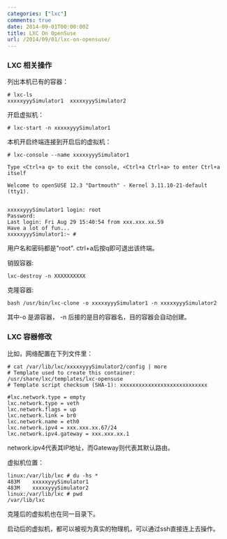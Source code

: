 ```yaml
---
categories: ["lxc"]
comments: true
date: 2014-09-01T00:00:00Z
title: LXC On OpenSuse
url: /2014/09/01/lxc-on-opensuse/
---
```


### LXC 相关操作
列出本机已有的容器：    

```
# lxc-ls
xxxxxyyySimulator1  xxxxxyyySimulator2

```
开启虚拟机：     

```
# lxc-start -n xxxxxyyySimulator1

```
本机开启终端连接到开启后的虚拟机：    

```
# lxc-console --name xxxxxyyySimulator1

Type <Ctrl+a q> to exit the console, <Ctrl+a Ctrl+a> to enter Ctrl+a itself

Welcome to openSUSE 12.3 "Dartmouth" - Kernel 3.11.10-21-default (tty1).


xxxxxyyySimulator1 login: root
Password: 
Last login: Fri Aug 29 15:40:54 from xxx.xxx.xx.59
Have a lot of fun...
xxxxxyyySimulator1:~ # 

```
用户名和密码都是"root". ctrl+a后按q即可退出该终端。  
 
销毁容器:    

```
lxc-destroy -n XXXXXXXXXX

```

克隆容器:    

```
bash /usr/bin/lxc-clone -o xxxxxyyySimulator1 -n xxxxxyyySimulator2

```
其中-o 是源容器， -n 后接的是目的容器名，目的容器会自动创建。    
### LXC 容器修改
比如，网络配置在下列文件里：    

```
# cat /var/lib/lxc/xxxxxyyySimulator2/config | more
# Template used to create this container: /usr/share/lxc/templates/lxc-opensuse
# Template script checksum (SHA-1): xxxxxxxxxxxxxxxxxxxxxxxxxxxx

#lxc.network.type = empty
lxc.network.type = veth
lxc.network.flags = up
lxc.network.link = br0
lxc.network.name = eth0
lxc.network.ipv4 = xxx.xxx.xx.67/24
lxc.network.ipv4.gateway = xxx.xxx.xx.1

```
network.ipv4代表其IP地址，而Gateway则代表其默认路由。     

虚拟机位置：    

```
linux:/var/lib/lxc # du -hs *
483M	xxxxxyyySimulator1
483M	xxxxxyyySimulator2
linux:/var/lib/lxc # pwd
/var/lib/lxc

```

克隆后的虚拟机也在同一目录下。    

启动后的虚拟机，都可以被视为真实的物理机，可以通过ssh直接连上去操作。
